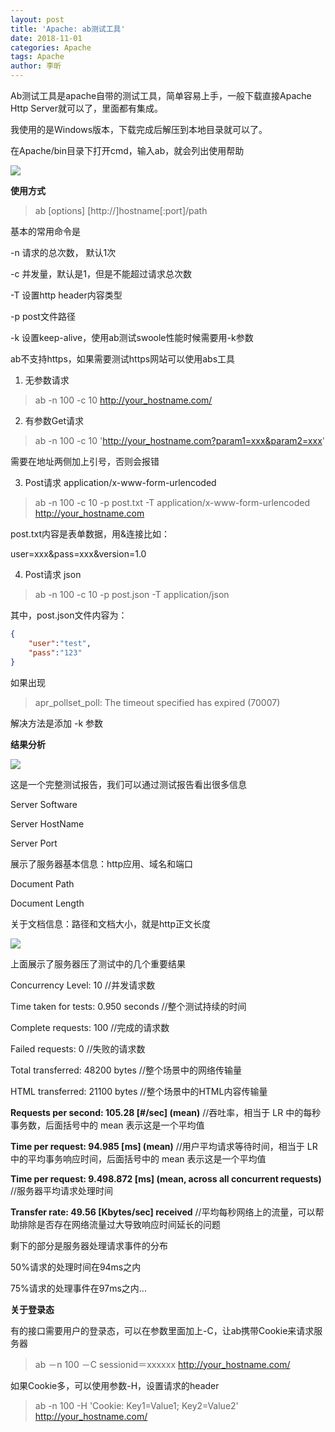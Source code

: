 ```yaml
---
layout: post
title: 'Apache: ab测试工具'
date: 2018-11-01
categories: Apache
tags: Apache
author: 李昕
---
```


Ab测试工具是apache自带的测试工具，简单容易上手，一般下载直接Apache Http Server就可以了，里面都有集成。

我使用的是Windows版本，下载完成后解压到本地目录就可以了。

在Apache/bin目录下打开cmd，输入ab，就会列出使用帮助

![](https://lixin.blog/assets/post_img/apache_ab_img_1.png)

**使用方式**

>ab [options] [http://]hostname[:port]/path

基本的常用命令是

-n  请求的总次数， 默认1次

-c  并发量，默认是1，但是不能超过请求总次数

-T  设置http header内容类型

-p  post文件路径

-k  设置keep-alive，使用ab测试swoole性能时候需要用-k参数

ab不支持https，如果需要测试https网站可以使用abs工具

1. 无参数请求

>ab -n 100 -c 10 http://your_hostname.com/


2. 有参数Get请求

>ab -n 100 -c 10 'http://your_hostname.com?param1=xxx&param2=xxx'

需要在地址两侧加上引号，否则会报错

3. Post请求  application/x-www-form-urlencoded

>ab -n 100 -c 10 -p post.txt -T application/x-www-form-urlencoded http://your_hostname.com

post.txt内容是表单数据，用&连接比如：

user=xxx&pass=xxx&version=1.0

4. Post请求 json

>ab -n 100 -c 10 -p post.json -T application/json

其中，post.json文件内容为：
```json
{
    "user":"test",
    "pass":"123"
}
```

如果出现

>apr_pollset_poll: The timeout specified has expired (70007)

解决方法是添加 -k 参数

**结果分析**

![](https://lixin.blog/assets/post_img/apache_ab_img_2.png)

这是一个完整测试报告，我们可以通过测试报告看出很多信息

Server Software

Server HostName

Server Port 

展示了服务器基本信息：http应用、域名和端口

Document Path

Document Length


关于文档信息：路径和文档大小，就是http正文长度


![](https://lixin.blog/assets/post_img/apache_ab_img_3.png)

上面展示了服务器压了测试中的几个重要结果

Concurrency Level: 10
//并发请求数

Time taken for tests: 0.950 seconds
//整个测试持续的时间

Complete requests: 100
//完成的请求数

Failed requests: 0
//失败的请求数

Total transferred: 48200 bytes
//整个场景中的网络传输量

HTML transferred: 21100 bytes
//整个场景中的HTML内容传输量

**Requests per second: 105.28 [#/sec] (mean)**
//吞吐率，相当于 LR 中的每秒事务数，后面括号中的 mean 表示这是一个平均值

**Time per request: 94.985 [ms] (mean)**
//用户平均请求等待时间，相当于 LR 中的平均事务响应时间，后面括号中的 mean 表示这是一个平均值

**Time per request: 9.498.872 [ms] (mean, across all concurrent requests)**
//服务器平均请求处理时间

**Transfer rate: 49.56 [Kbytes/sec] received**
//平均每秒网络上的流量，可以帮助排除是否存在网络流量过大导致响应时间延长的问题

剩下的部分是服务器处理请求事件的分布

50%请求的处理时间在94ms之内

75%请求的处理事件在97ms之内...

**关于登录态**

有的接口需要用户的登录态，可以在参数里面加上-C，让ab携带Cookie来请求服务器

>ab －n 100 －C sessionid＝xxxxxx http://your_hostname.com/

如果Cookie多，可以使用参数-H，设置请求的header

>ab -n 100 -H 'Cookie: Key1=Value1; Key2=Value2' http://your_hostname.com/




